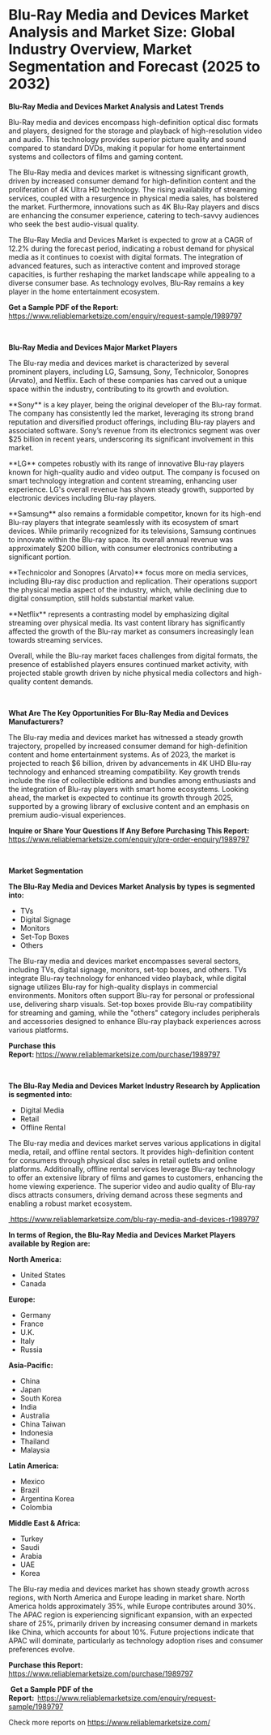 <p><h1>Blu-Ray Media and Devices Market Analysis and Market Size: Global Industry Overview, Market Segmentation and Forecast (2025 to 2032)</h1></p><p><strong>Blu-Ray Media and Devices Market Analysis and Latest Trends</strong></p>
<p><p>Blu-Ray media and devices encompass high-definition optical disc formats and players, designed for the storage and playback of high-resolution video and audio. This technology provides superior picture quality and sound compared to standard DVDs, making it popular for home entertainment systems and collectors of films and gaming content.</p><p>The Blu-Ray media and devices market is witnessing significant growth, driven by increased consumer demand for high-definition content and the proliferation of 4K Ultra HD technology. The rising availability of streaming services, coupled with a resurgence in physical media sales, has bolstered the market. Furthermore, innovations such as 4K Blu-Ray players and discs are enhancing the consumer experience, catering to tech-savvy audiences who seek the best audio-visual quality.</p><p>The Blu-Ray Media and Devices Market is expected to grow at a CAGR of 12.2% during the forecast period, indicating a robust demand for physical media as it continues to coexist with digital formats. The integration of advanced features, such as interactive content and improved storage capacities, is further reshaping the market landscape while appealing to a diverse consumer base. As technology evolves, Blu-Ray remains a key player in the home entertainment ecosystem.</p></p>
<p><strong>Get a Sample PDF of the Report:&nbsp;</strong> <a href="https://www.reliablemarketsize.com/enquiry/request-sample/1989797?utm_campaign=1133&utm_medium=2&utm_source=Github&utm_content=ia&utm_term=10022025&utm_id=blu-ray-media-and-devices">https://www.reliablemarketsize.com/enquiry/request-sample/1989797</a></p>
<p>&nbsp;</p>
<p><strong>Blu-Ray Media and Devices Major Market Players</strong></p>
<p><p>The Blu-ray media and devices market is characterized by several prominent players, including LG, Samsung, Sony, Technicolor, Sonopres (Arvato), and Netflix. Each of these companies has carved out a unique space within the industry, contributing to its growth and evolution.</p><p>**Sony** is a key player, being the original developer of the Blu-ray format. The company has consistently led the market, leveraging its strong brand reputation and diversified product offerings, including Blu-ray players and associated software. Sony’s revenue from its electronics segment was over $25 billion in recent years, underscoring its significant involvement in this market.</p><p>**LG** competes robustly with its range of innovative Blu-ray players known for high-quality audio and video output. The company is focused on smart technology integration and content streaming, enhancing user experience. LG's overall revenue has shown steady growth, supported by electronic devices including Blu-ray players.</p><p>**Samsung** also remains a formidable competitor, known for its high-end Blu-ray players that integrate seamlessly with its ecosystem of smart devices. While primarily recognized for its televisions, Samsung continues to innovate within the Blu-ray space. Its overall annual revenue was approximately $200 billion, with consumer electronics contributing a significant portion.</p><p>**Technicolor and Sonopres (Arvato)** focus more on media services, including Blu-ray disc production and replication. Their operations support the physical media aspect of the industry, which, while declining due to digital consumption, still holds substantial market value.</p><p>**Netflix** represents a contrasting model by emphasizing digital streaming over physical media. Its vast content library has significantly affected the growth of the Blu-ray market as consumers increasingly lean towards streaming services.</p><p>Overall, while the Blu-ray market faces challenges from digital formats, the presence of established players ensures continued market activity, with projected stable growth driven by niche physical media collectors and high-quality content demands.</p></p>
<p>&nbsp;</p>
<p><strong>What Are The Key Opportunities For Blu-Ray Media and Devices Manufacturers?</strong></p>
<p><p>The Blu-ray media and devices market has witnessed a steady growth trajectory, propelled by increased consumer demand for high-definition content and home entertainment systems. As of 2023, the market is projected to reach $6 billion, driven by advancements in 4K UHD Blu-ray technology and enhanced streaming compatibility. Key growth trends include the rise of collectible editions and bundles among enthusiasts and the integration of Blu-ray players with smart home ecosystems. Looking ahead, the market is expected to continue its growth through 2025, supported by a growing library of exclusive content and an emphasis on premium audio-visual experiences.</p></p>
<p><strong>Inquire or Share Your Questions If Any Before Purchasing This Report:</strong> <a href="https://www.reliablemarketsize.com/enquiry/pre-order-enquiry/1989797?utm_campaign=1133&utm_medium=2&utm_source=Github&utm_content=ia&utm_term=10022025&utm_id=blu-ray-media-and-devices">https://www.reliablemarketsize.com/enquiry/pre-order-enquiry/1989797</a></p>
<p>&nbsp;</p>
<p><strong>Market Segmentation</strong></p>
<p><strong>The Blu-Ray Media and Devices Market Analysis by types is segmented into:</strong></p>
<p><ul><li>TVs</li><li>Digital Signage</li><li>Monitors</li><li>Set-Top Boxes</li><li>Others</li></ul></p>
<p><p>The Blu-ray media and devices market encompasses several sectors, including TVs, digital signage, monitors, set-top boxes, and others. TVs integrate Blu-ray technology for enhanced video playback, while digital signage utilizes Blu-ray for high-quality displays in commercial environments. Monitors often support Blu-ray for personal or professional use, delivering sharp visuals. Set-top boxes provide Blu-ray compatibility for streaming and gaming, while the "others" category includes peripherals and accessories designed to enhance Blu-ray playback experiences across various platforms.</p></p>
<p><strong>Purchase this Report:&nbsp;</strong><a href="https://www.reliablemarketsize.com/purchase/1989797?utm_campaign=1133&utm_medium=2&utm_source=Github&utm_content=ia&utm_term=10022025&utm_id=blu-ray-media-and-devices">https://www.reliablemarketsize.com/purchase/1989797</a></p>
<p>&nbsp;</p>
<p><strong>The Blu-Ray Media and Devices Market Industry Research by Application is segmented into:</strong></p>
<p><ul><li>Digital Media</li><li>Retail</li><li>Offline Rental</li></ul></p>
<p><p>The Blu-ray media and devices market serves various applications in digital media, retail, and offline rental sectors. It provides high-definition content for consumers through physical disc sales in retail outlets and online platforms. Additionally, offline rental services leverage Blu-ray technology to offer an extensive library of films and games to customers, enhancing the home viewing experience. The superior video and audio quality of Blu-ray discs attracts consumers, driving demand across these segments and enabling a robust market ecosystem.</p></p>
<p><a href="https://www.reliablemarketsize.com/blu-ray-media-and-devices-r1989797?utm_campaign=1133&utm_medium=2&utm_source=Github&utm_content=ia&utm_term=10022025&utm_id=blu-ray-media-and-devices">&nbsp;https://www.reliablemarketsize.com/blu-ray-media-and-devices-r1989797</a></p>
<p><strong>In terms of Region, the Blu-Ray Media and Devices Market Players available by Region are:</strong></p>
<p>
    <p> <strong> North America: </strong>
        <ul>
            <li>United States</li>
            <li>Canada</li>
        </ul>
        </p> 
    <p> <strong> Europe: </strong>
        <ul>
            <li>Germany</li>
            <li>France</li>
            <li>U.K.</li>
            <li>Italy</li>
            <li>Russia</li>
        </ul>
        </p> 
    <p> <strong> Asia-Pacific: </strong>
        <ul>
            <li>China</li>
            <li>Japan</li>
            <li>South Korea</li>
            <li>India</li>
            <li>Australia</li>
            <li>China Taiwan</li>
            <li>Indonesia</li>
            <li>Thailand</li>
            <li>Malaysia</li>
        </ul>
        </p> 
    <p> <strong> Latin America: </strong>
        <ul>
            <li>Mexico</li>
            <li>Brazil</li>
            <li>Argentina Korea</li>
            <li>Colombia</li>
        </ul>
        </p> 
    <p> <strong> Middle East & Africa: </strong>
        <ul>
            <li>Turkey</li>
            <li>Saudi</li>
            <li>Arabia</li>
            <li>UAE</li>
            <li>Korea</li>
        </ul>
    </p>
    </p>
<p><p>The Blu-ray media and devices market has shown steady growth across regions, with North America and Europe leading in market share. North America holds approximately 35%, while Europe contributes around 30%. The APAC region is experiencing significant expansion, with an expected share of 25%, primarily driven by increasing consumer demand in markets like China, which accounts for about 10%. Future projections indicate that APAC will dominate, particularly as technology adoption rises and consumer preferences evolve.</p></p>
<p><strong>Purchase this Report: </strong><a href="https://www.reliablemarketsize.com/purchase/1989797?utm_campaign=1133&utm_medium=2&utm_source=Github&utm_content=ia&utm_term=10022025&utm_id=blu-ray-media-and-devices">https://www.reliablemarketsize.com/purchase/1989797</a></p>
<p>&nbsp;<strong>Get a Sample PDF of the Report:&nbsp;&nbsp;</strong><a href="https://www.reliablemarketsize.com/enquiry/request-sample/1989797?utm_campaign=1133&utm_medium=2&utm_source=Github&utm_content=ia&utm_term=10022025&utm_id=blu-ray-media-and-devices">https://www.reliablemarketsize.com/enquiry/request-sample/1989797</a></p>
<p><strong></strong></p>
<p>Check more reports on <a href="https://www.reliablemarketsize.com/?utm_campaign=1133&utm_medium=2&utm_source=Github&utm_content=ia&utm_term=10022025&utm_id=blu-ray-media-and-devices">https://www.reliablemarketsize.com/</a></p>